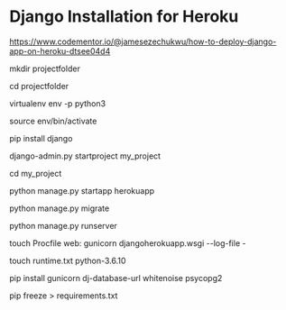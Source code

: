 # Django Installation for Heroku

https://www.codementor.io/@jamesezechukwu/how-to-deploy-django-app-on-heroku-dtsee04d4


mkdir projectfolder

cd projectfolder

virtualenv env -p python3

source env/bin/activate

pip install django

django-admin.py startproject my_project

cd my_project

python manage.py startapp herokuapp

python manage.py migrate

python manage.py runserver

touch Procfile
    web: gunicorn djangoherokuapp.wsgi --log-file -

touch runtime.txt
    python-3.6.10

pip install gunicorn dj-database-url whitenoise psycopg2

pip freeze > requirements.txt